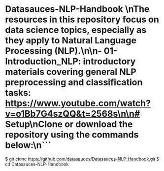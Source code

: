 # Datasauces-NLP-Handbook \nThe resources in this repository focus on data science topics, especially as they apply to Natural Language Processing (NLP).\n\n- **01-Introduction_NLP:** introductory materials covering general NLP preprocessing and classification tasks: https://www.youtube.com/watch?v=o1Bb7G4szQQ&t=2568s\n\n# Setup\n**Clone** or **download** the repository using the commands below:\n```
$ git clone https://github.com/datasauces/Datasauces-NLP-Handbook.git
$ cd Datasauces-NLP-Handbook
```\n\n# Citation:\nShould you wish to cite